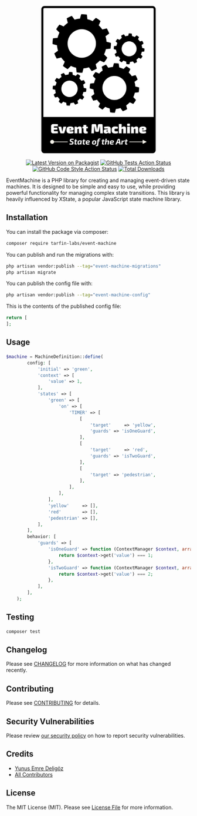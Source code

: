 <div align="center">

<picture>
  <source media="(prefers-color-scheme: dark)" srcset="./art/event-machine-logo-dark.svg">
  <img alt="Where Events Drive the Gears of Progress" src="./art/event-machine-logo-light.svg" height="400">
</picture>

[![Latest Version on Packagist](https://img.shields.io/packagist/v/tarfin-labs/event-machine.svg?style=flat-square)](https://packagist.org/packages/tarfin-labs/event-machine)
[![GitHub Tests Action Status](https://img.shields.io/github/actions/workflow/status/tarfin-labs/event-machine/run-tests.yml?branch=main&label=tests&style=flat-square)](https://github.com/tarfin-labs/event-machine/actions?query=workflow%3Arun-tests+branch%3Amain)
[![GitHub Code Style Action Status](https://img.shields.io/github/actions/workflow/status/tarfin-labs/event-machine/fix-php-code-style-issues.yml?branch=main&label=code%20style&style=flat-square)](https://github.com/tarfin-labs/event-machine/actions?query=workflow%3A"Fix+PHP+code+style+issues"+branch%3Amain)
[![Total Downloads](https://img.shields.io/packagist/dt/tarfin-labs/event-machine.svg?style=flat-square)](https://packagist.org/packages/tarfin-labs/event-machine)

</div>

EventMachine is a PHP library for creating and managing event-driven state machines. It is designed to be simple and easy to use, while providing powerful functionality for managing complex state transitions. This library is heavily influenced by XState, a popular JavaScript state machine library.

## Installation

You can install the package via composer:

```bash
composer require tarfin-labs/event-machine
```

You can publish and run the migrations with:

```bash
php artisan vendor:publish --tag="event-machine-migrations"
php artisan migrate
```

You can publish the config file with:

```bash
php artisan vendor:publish --tag="event-machine-config"
```

This is the contents of the published config file:

```php
return [
];
```

## Usage

```php
$machine = MachineDefinition::define(
        config: [
            'initial' => 'green',
            'context' => [
                'value' => 1,
            ],
            'states' => [
                'green' => [
                    'on' => [
                        'TIMER' => [
                            [
                                'target'     => 'yellow',
                                'guards' => 'isOneGuard',
                            ],
                            [
                                'target'     => 'red',
                                'guards' => 'isTwoGuard',
                            ],
                            [
                                'target' => 'pedestrian',
                            ],
                        ],
                    ],
                ],
                'yellow'     => [],
                'red'        => [],
                'pedestrian' => [],
            ],
        ],
        behavior: [
            'guards' => [
                'isOneGuard' => function (ContextManager $context, array $event): bool {
                    return $context->get('value') === 1;
                },
                'isTwoGuard' => function (ContextManager $context, array $event): bool {
                    return $context->get('value') === 2;
                },
            ],
        ],
    );
```

## Testing

```bash
composer test
```

## Changelog

Please see [CHANGELOG](CHANGELOG.md) for more information on what has changed recently.

## Contributing

Please see [CONTRIBUTING](CONTRIBUTING.md) for details.

## Security Vulnerabilities

Please review [our security policy](../../security/policy) on how to report security vulnerabilities.

## Credits

- [Yunus Emre Deligöz](https://github.com/tarfin-labs)
- [All Contributors](../../contributors)

## License

The MIT License (MIT). Please see [License File](LICENSE.md) for more information.
